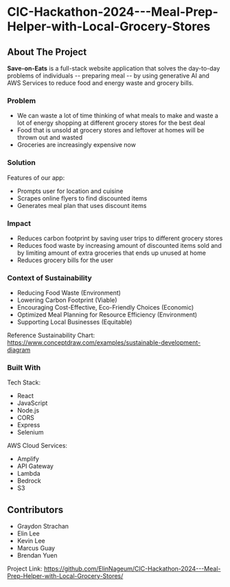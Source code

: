 # CIC-Hackathon-2024---Meal-Prep-Helper-with-Local-Grocery-Stores

<!-- ABOUT THE PROJECT -->

## About The Project

**Save-on-Eats** is a full-stack website application that solves the day-to-day problems of individuals -- preparing meal -- by using generative AI and AWS Services to reduce food and energy waste and grocery bills.

### Problem 

- We can waste a lot of time thinking of what meals to make and waste a lot of energy shopping at different grocery stores for the best deal
- Food that is unsold at grocery stores and leftover at homes will be thrown out and wasted
- Groceries are increasingly expensive now

### Solution

Features of our app:
- Prompts user for location and cuisine 
- Scrapes online flyers to find discounted items
- Generates meal plan that uses discount items 

### Impact

- Reduces carbon footprint by saving user trips to different grocery stores
- Reduces food waste by increasing amount of discounted items sold and by limiting amount of extra groceries that ends up unused at home
- Reduces grocery bills for the user

### Context of Sustainability
- Reducing Food Waste (Environment)
- Lowering Carbon Footprint (Viable)
- Encouraging Cost-Effective, Eco-Friendly Choices (Economic)
- Optimized Meal Planning for Resource Efficiency (Environment)
- Supporting Local Businesses (Equitable)

Reference Sustainability Chart: https://www.conceptdraw.com/examples/sustainable-development-diagram

### Built With

Tech Stack:
- React
- JavaScript
- Node.js
- CORS
- Express
- Selenium

AWS Cloud Services:
- Amplify
- API Gateway
- Lambda
- Bedrock
- S3

<!-- CONTRIBUTORS -->

## Contributors
- Graydon Strachan
- Elin Lee
- Kevin Lee
- Marcus Guay
- Brendan Yuen

Project Link: https://github.com/ElinNageum/CIC-Hackathon-2024---Meal-Prep-Helper-with-Local-Grocery-Stores/
